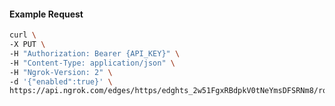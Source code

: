 <!-- Code generated for API Clients. DO NOT EDIT. -->
#### Example Request
```bash
curl \
-X PUT \
-H "Authorization: Bearer {API_KEY}" \
-H "Content-Type: application/json" \
-H "Ngrok-Version: 2" \
-d '{"enabled":true}' \
https://api.ngrok.com/edges/https/edghts_2w51FgxRBdpkV0tNeYmsDFSRNm8/routes/edghtsrt_2w51FhqyV003lpOrFhf8F5n0WF7/websocket_tcp_converter
